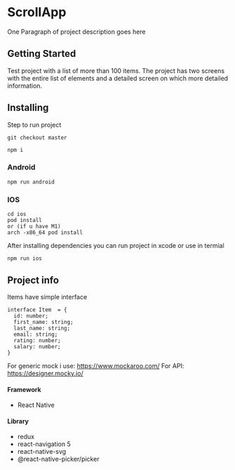 # ScrollApp
One Paragraph of project description goes here

## Getting Started
Test project with a list of more than 100 items. The project has two screens with the entire list of elements and a detailed screen on which more detailed information.

## Installing
Step to run project

```
git checkout master
```

```
npm i
```
### Android
```
npm run android
```

### IOS
```
cd ios
pod install 
or (if u have M1)
arch -x86_64 pod install 
```
After installing dependencies you can run project in xcode or use in termial
```
npm run ios
```
## Project info

Items have simple interface
```
interface Item  = {
  id: number;
  first_name: string;
  last_name: string;
  email: string;
  rating: number;
  salary: number;
}
```
For generic mock i use:  https://www.mockaroo.com/
For API: https://designer.mocky.io/

#### Framework
- React Native

#### Library
- redux
- react-navigation 5
- react-native-svg
- @react-native-picker/picker

